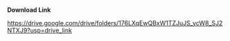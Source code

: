 **Download Link**  <br />

https://drive.google.com/drive/folders/176LXqEwQBxW1TZJuJS_ycW8_SJ2NTXJ9?usp=drive_link
